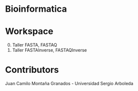 Bioinformatica
=============
Workspace
=============
0. Taller FASTA, FASTAQ 
1. Taller FASTAInverse, FASTAQInverse

Contributors
=============
Juan Camilo Montaña Granados - Universidad Sergio Arboleda
